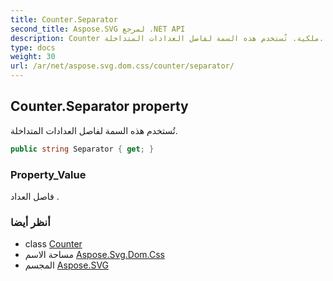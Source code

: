 ```yaml
---
title: Counter.Separator
second_title: Aspose.SVG لمرجع .NET API
description: Counter ملكية. تُستخدم هذه السمة لفاصل العدادات المتداخلة.
type: docs
weight: 30
url: /ar/net/aspose.svg.dom.css/counter/separator/
---
```

## Counter.Separator property

تُستخدم هذه السمة لفاصل العدادات المتداخلة.

```csharp
public string Separator { get; }
```

### Property_Value

فاصل العداد .

### أنظر أيضا

* class [Counter](../)
* مساحة الاسم [Aspose.Svg.Dom.Css](../../counter/)
* المجسم [Aspose.SVG](../../../)



